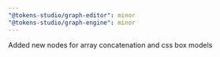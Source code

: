 ```yaml
---
"@tokens-studio/graph-editor": minor
"@tokens-studio/graph-engine": minor
---
```


Added new nodes for array concatenation and css box models
